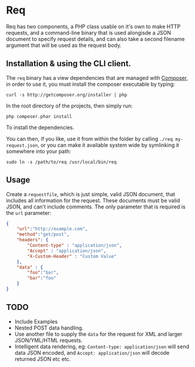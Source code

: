 # Req

Req has two components, a PHP class usable on it's own to make HTTP requests, and a command-line binary that is used alongisde a JSON document to specify request details, and can also take a second filename argument that will be used as the request body.

## Installation & using the CLI client.

The `req` binary has a view dependencies that are managed with [Composer](https://github.com/composer/composer), in order to use it, you must install the composer executable by typing:

```shell
curl -s http://getcomposer.org/installer | php
```

In the root directory of the projects, then simply run:

```shell
php composer.phar install
```

To install the dependencies.

You can then, if you like, use it from within the folder by calling `./req my-request.json`, or you can make it available system wide by symlinking it somewhere into your path:

```shell
sudo ln -s /path/to/req /usr/local/bin/req
```

## Usage

Create a `requestfile`, which is just simple, valid JSON document, that includes all information for the request. These documents must be valid JSON, and can't include comments. The only parameter that is required is the `url` parameter:

```json
{
	"url":"http://example.com",
	"method":"get/post",
	"headers": {
		"Content-type" : "application/json",
		"Accept" : "application/json",
		"X-Custom-Header" : "Custom Value"
	},
	"data" : {
		"foo":"bar",
		"bar":"foo"
	}
}
```

## TODO

* Include Examples
* Nested POST data handling.
* Use another file to supply the `data` for the request for XML and larger JSON/YML/HTML requests.
* Intelligent data rendering, eg: `Content-type: application/json` will send data JSON encoded, and `Accept: application/json` will decode returned JSON etc etc.